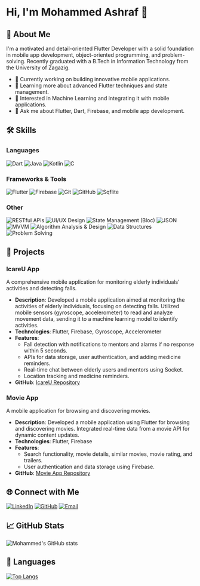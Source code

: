 # Hi, I'm Mohammed Ashraf 👋

## 🚀 About Me
I'm a motivated and detail-oriented Flutter Developer with a solid foundation in mobile app development, object-oriented programming, and problem-solving. Recently graduated with a B.Tech in Information Technology from the University of Zagazig.

- 💼 Currently working on building innovative mobile applications.
- 🌱 Learning more about advanced Flutter techniques and state management.
- 🔭 Interested in Machine Learning and integrating it with mobile applications.
- 💬 Ask me about Flutter, Dart, Firebase, and mobile app development.

## 🛠 Skills

### Languages
![Dart](https://img.shields.io/badge/Dart-0175C2?style=for-the-badge&logo=dart&logoColor=white)
![Java](https://img.shields.io/badge/Java-007396?style=for-the-badge&logo=java&logoColor=white)
![Kotlin](https://img.shields.io/badge/Kotlin-0095D5?style=for-the-badge&logo=kotlin&logoColor=white)
![C](https://img.shields.io/badge/C-00599C?style=for-the-badge&logo=c&logoColor=white)

### Frameworks & Tools
![Flutter](https://img.shields.io/badge/Flutter-02569B?style=for-the-badge&logo=flutter&logoColor=white)
![Firebase](https://img.shields.io/badge/Firebase-FFCA28?style=for-the-badge&logo=firebase&logoColor=white)
![Git](https://img.shields.io/badge/Git-F05032?style=for-the-badge&logo=git&logoColor=white)
![GitHub](https://img.shields.io/badge/GitHub-181717?style=for-the-badge&logo=github&logoColor=white)
![Sqflite](https://img.shields.io/badge/Sqflite-47A248?style=for-the-badge&logo=sqlite&logoColor=white)

### Other
![RESTful APIs](https://img.shields.io/badge/RESTful%20APIs-FF6F00?style=for-the-badge&logo=api&logoColor=white)
![UI/UX Design](https://img.shields.io/badge/UI%2FUX-Design-FF4088?style=for-the-badge&logo=figma&logoColor=white)
![State Management (Bloc)](https://img.shields.io/badge/State%20Management-Bloc-8E44AD?style=for-the-badge&logo=flutter&logoColor=white)
![JSON](https://img.shields.io/badge/JSON-000000?style=for-the-badge&logo=json&logoColor=white)
![MVVM](https://img.shields.io/badge/MVVM-232F3E?style=for-the-badge&logo=microsoft&logoColor=white)
![Algorithm Analysis & Design](https://img.shields.io/badge/Algorithm%20Analysis%20%26%20Design-1F618D?style=for-the-badge&logo=databricks&logoColor=white)
![Data Structures](https://img.shields.io/badge/Data%20Structures-1F618D?style=for-the-badge&logo=data-structure&logoColor=white)
![Problem Solving](https://img.shields.io/badge/Problem%20Solving-1E8449?style=for-the-badge&logo=problem-solving&logoColor=white)

## 💼 Projects

### IcareU App
A comprehensive mobile application for monitoring elderly individuals' activities and detecting falls.
- **Description**: Developed a mobile application aimed at monitoring the activities of elderly individuals, focusing on detecting falls. Utilized mobile sensors (gyroscope, accelerometer) to read and analyze movement data, sending it to a machine learning model to identify activities.
- **Technologies**: Flutter, Firebase, Gyroscope, Accelerometer
- **Features**:
  - Fall detection with notifications to mentors and alarms if no response within 5 seconds.
  - APIs for data storage, user authentication, and adding medicine reminders.
  - Real-time chat between elderly users and mentors using Socket.
  - Location tracking and medicine reminders.
- **GitHub**: [IcareU Repository](https://github.com/MohammedAshraf19/IcareU)

### Movie App
A mobile application for browsing and discovering movies.
- **Description**: Developed a mobile application using Flutter for browsing and discovering movies. Integrated real-time data from a movie API for dynamic content updates.
- **Technologies**: Flutter, Firebase
- **Features**:
  - Search functionality, movie details, similar movies, movie rating, and trailers.
  - User authentication and data storage using Firebase.
- **GitHub**: [Movie App Repository](https://github.com/MohammedAshraf19/MovieApp)

## 🌐 Connect with Me
[![LinkedIn](https://img.shields.io/badge/LinkedIn-0A66C2?style=for-the-badge&logo=linkedin&logoColor=white)](http://www.linkedin.com/in/mohammed-ashraf19)
[![GitHub](https://img.shields.io/badge/GitHub-181717?style=for-the-badge&logo=github&logoColor=white)](https://github.com/MohammedAshraf19)
[![Email](https://img.shields.io/badge/Email-D14836?style=for-the-badge&logo=gmail&logoColor=white)](mailto:mohamedasharf55@gmail.com)

## 📈 GitHub Stats
![Mohammed's GitHub stats](https://github-readme-stats.vercel.app/api?username=MohammedAshraf19&show_icons=true&theme=radical)

## 💬 Languages
[![Top Langs](https://github-readme-stats.vercel.app/api/top-langs/?username=MohammedAshraf19&layout=compact&theme=radical)](https://github.com/MohammedAshraf19/github-readme-stats)
